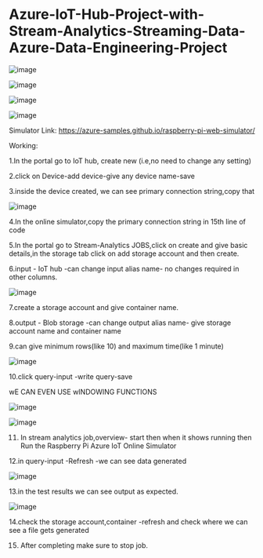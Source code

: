 # Azure-IoT-Hub-Project-with-Stream-Analytics-Streaming-Data-Azure-Data-Engineering-Project

![image](https://github.com/user-attachments/assets/8e92e35f-0f0d-4b80-953c-451672fd3989)

![image](https://github.com/user-attachments/assets/68dbecf0-c3b5-4598-a812-44417321a5e6)

![image](https://github.com/user-attachments/assets/27ca4cf7-0224-459e-8e75-c6b1f86c6b21)

![image](https://github.com/user-attachments/assets/1d6e56d3-ccd4-491c-9a05-d0767621f061)


Simulator Link: https://azure-samples.github.io/raspberry-pi-web-simulator/

Working:

1.In the portal go to IoT hub, create new (i.e,no need to change any setting)

2.click on Device-add device-give any device name-save

3.inside the device created, we can see primary connection string,copy that

![image](https://github.com/user-attachments/assets/0cde20aa-07a1-4dc8-86ea-8b54e3df7884)

4.In the online simulator,copy the primary connection string in 15th line of code

5.In the portal go to Stream-Analytics JOBS,click on create and give basic details,in the storage tab click on add storage account and then create.

6.input - IoT hub -can change input alias name- no changes required in other columns.

![image](https://github.com/user-attachments/assets/84a386ee-95cc-4c9c-9ea8-78cffa2d2cb8)

7.create a storage account and give container name.

8.output - Blob storage -can change output alias name- give storage account name and container name

9.can give minimum rows(like 10) and maximum time(like 1 minute)

![image](https://github.com/user-attachments/assets/b6ac6d2f-d2ba-47bc-b1ce-333ca1ed3114)

10.click query-input -write query-save

wE CAN EVEN USE wINDOWING FUNCTIONS

![image](https://github.com/user-attachments/assets/5ca7dbbe-5b0c-47d7-94b8-c06be576dd03)

![image](https://github.com/user-attachments/assets/c684571c-8faf-4c3a-9bce-592f616ac2d5)


11. In stream analytics job,overview- start then when it shows running then 
    Run the Raspberry Pi Azure IoT Online Simulator

12.in query-input -Refresh -we can see data generated

![image](https://github.com/user-attachments/assets/51b196bd-4a2d-42bf-973a-2589e01d29be)

13.in the test results we can see output as expected.

![image](https://github.com/user-attachments/assets/0c9812e4-2331-459a-a29c-46c1fe96d444)

14.check the storage account,container -refresh and check where we can see a file gets generated

15. After completing make sure to stop job.



























